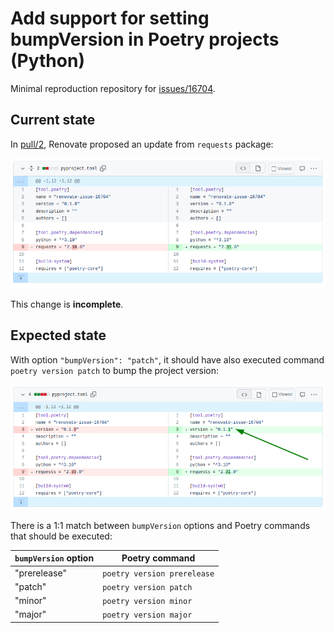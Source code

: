 # Add support for setting bumpVersion in Poetry projects (Python)

Minimal reproduction repository for [issues/16704](https://github.com/renovatebot/renovate/issues/16704).

## Current state

In [pull/2](https://github.com/chopeen/renovate-issue-16704/pull/2), Renovate proposed an update
from `requests` package:

![As-is state](./images/as-is.png)

This change is **incomplete**.

## Expected state

With option `"bumpVersion": "patch"`, it should have also executed command `poetry version patch`
to bump the project version:

![Expected state](./images/should-be.png)

There is a 1:1 match between `bumpVersion` options and Poetry commands that should be executed:

`bumpVersion` option  | Poetry command
----------------------|-----------------------------
"prerelease"          | `poetry version prerelease`
"patch"               | `poetry version patch`
"minor"               | `poetry version minor`
"major"               | `poetry version major`
